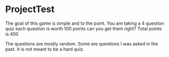 # ProjectTest
 The goal of this game is simple and to the point.
    You are taking a 4 question quiz each question is worth 100 points can you get them right?
    Total points is 400 

The questions are mostly random. Some are questions I was asked in the past. It is not meant to be a hard quiz.
